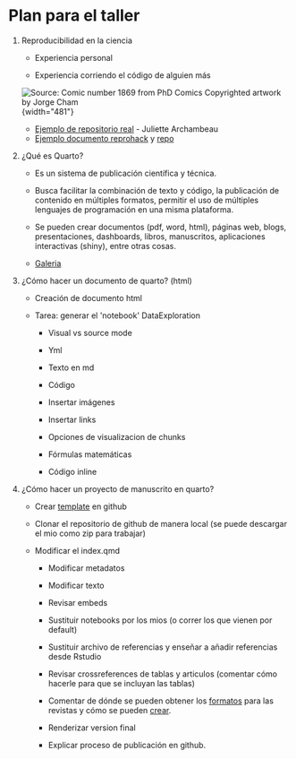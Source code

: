 # Plan para el taller

1.  Reproducibilidad en la ciencia

    -   Experiencia personal

    -   Experiencia corriendo el código de alguien más

    ![Source: Comic number 1869 from PhD Comics Copyrighted artwork by Jorge Cham](https://carpentries-incubator.github.io/reproducible-publications-quarto/fig/01-fig1.png){width="481"}

    -   [Ejemplo de repositorio real](https://github.com/JulietteArchambeau/GOPredEvalPinpin?tab=readme-ov-file) - Juliette Archambeau
    -   [Ejemplo documento reprohack](https://r-ladies-morelia.github.io/Reprohack2024/Grupo2/docs/index.html) y [repo](https://github.com/R-Ladies-Morelia/Reprohack2024/tree/main/Grupo2)

2.  ¿Qué es Quarto?

    -   Es un sistema de publicación científica y técnica.

    -   Busca facilitar la combinación de texto y código, la publicación de contenido en múltiples formatos, permitir el uso de múltiples lenguajes de programación en una misma plataforma.

    -   Se pueden crear documentos (pdf, word, html), páginas web, blogs, presentaciones, dashboards, libros, manuscritos, aplicaciones interactivas (shiny), entre otras cosas.

    -   [Galeria](https://quarto.org/docs/gallery/)

3.  ¿Cómo hacer un documento de quarto? (html)

    -   Creación de documento html

    -   Tarea: generar el 'notebook' DataExploration

        -   Visual vs source mode

        -   Yml

        -   Texto en md

        -   Código

        -   Insertar imágenes

        -   Insertar links

        -   Opciones de visualizacion de chunks

        -   Fórmulas matemáticas

        -   Código inline

4.  ¿Cómo hacer un proyecto de manuscrito en quarto?

    -   Crear [template](https://github.com/quarto-ext/manuscript-template-rstudio) en github

    -   Clonar el repositorio de github de manera local (se puede descargar el mio como zip para trabajar)

    -   Modificar el index.qmd

        -   Modificar metadatos

        -   Modificar texto

        -   Revisar embeds

        -   Sustituir notebooks por los mios (o correr los que vienen por default)

        -   Sustituir archivo de referencias y enseñar a añadir referencias desde Rstudio

        -   Revisar crossreferences de tablas y articulos (comentar cómo hacerle para que se incluyan las tablas)

        -   Comentar de dónde se pueden obtener los [formatos](https://github.com/quarto-journals/) para las revistas y cómo se pueden [crear](https://quarto.org/docs/journals/formats.html).

        -   Renderizar version final

        -   Explicar proceso de publicación en github.
